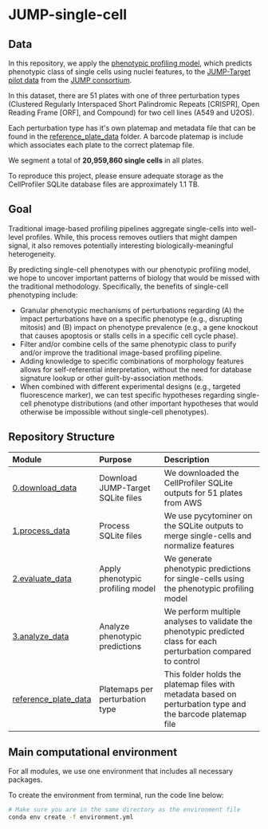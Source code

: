 # JUMP-single-cell

## Data

In this repository, we apply the [phenotypic profiling model](https://github.com/WayScience/phenotypic_profiling_model), which predicts phenotypic class of single cells using nuclei features, to the [JUMP-Target pilot data](https://github.com/jump-cellpainting/JUMP-Target) from the [JUMP consortium](https://jump-cellpainting.broadinstitute.org/).

In this dataset, there are 51 plates with one of three perturbation types (Clustered Regularly Interspaced Short Palindromic Repeats [CRISPR], Open Reading Frame [ORF], and Compound) for two cell lines (A549 and U2OS).

Each perturbation type has it's own platemap and metadata file that can be found in the [reference_plate_data](./reference_plate_data/) folder.
A barcode platemap is include which associates each plate to the correct platemap file.

We segment a total of **20,959,860 single cells** in all plates.

To reproduce this project, please ensure adequate storage as the CellProfiler SQLite database files are approximately 1.1 TB.

## Goal

Traditional image-based profiling pipelines aggregate single-cells into well-level profiles.
While, this process removes outliers that might dampen signal, it also removes potentially interesting biologically-meaningful heterogeneity.

By predicting single-cell phenotypes with our phenotypic profiling model, we hope to uncover important patterns of biology that would be missed with the traditional methodology.
Specifically, the benefits of single-cell phenotyping include:

- Granular phenotypic mechanisms of perturbations regarding (A) the impact perturbations have on a specific phenotype (e.g., disrupting mitosis) and (B) impact on phenotype prevalence (e.g., a gene knockout that causes apoptosis or stalls cells in a specific cell cycle phase).
-  Filter and/or combine cells of the same phenotypic class to purify and/or improve the traditional image-based profiling pipeline.
- Adding knowledge to specific combinations of morphology features allows for self-referential interpretation, without the need for database signature lookup or other guilt-by-association methods.
- When combined with different experimental designs (e.g., targeted fluorescence marker), we can test specific hypotheses regarding single-cell phenotype distributions (and other important hypotheses that would otherwise be impossible without single-cell phenotypes).

## Repository Structure

| Module | Purpose | Description |
| :---- | :----- | :---------- |
| [0.download_data](./0.download_data/) | Download JUMP-Target SQLite files | We downloaded the CellProfiler SQLite outputs for 51 plates from AWS |
| [1.process_data](./1.process_data/) | Process SQLite files | We use pycytominer on the SQLite outputs to merge single-cells and normalize features |
| [2.evaluate_data](./2.evaluate_data/) | Apply phenotypic profiling model | We generate phenotypic predictions for single-cells using the phenotypic profiling model |
| [3.analyze_data](./3.analyze_data/) | Analyze phenotypic predictions | We perform multiple analyses to validate the phenotypic predicted class for each perturbation compared to control |
| [reference_plate_data](./reference_plate_data/) | Platemaps per perturbation type | This folder holds the platemap files with metadata based on perturbation type and the barcode platemap file |

## Main computational environment

For all modules, we use one environment that includes all necessary packages.

To create the environment from terminal, run the code line below:

```bash
# Make sure you are in the same directory as the environment file
conda env create -f environment.yml
```

